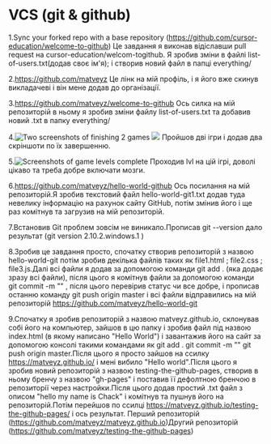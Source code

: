 # VCS (git & github)

1.Sync your forked repo with a base repository (https://github.com/cursor-education/welcome-to-github)
Це завдання я виконав відіславши pull request на cursor-education/welcom-togithub.
Я зробив зміни в файлі list-of-users.txt(додав своє ім'я); і створив новий файл в папці everything/

2.https://github.com/matveyz
Це лінк на мій профіль, і я його вже скинув викладачеві і він мене додав до організації.

3.https://github.com/matveyz/welcome-to-github
Ось силка на мій репозиторій в ньому я зробив зміни файлу list-of-users.txt та добавив новий .txt в папку everything/

4.![Two screenshots of finishing 2 games](https://pp.vk.me/c637422/v637422230/1940e/18XayAZmzac.jpg)
![](https://pp.vk.me/c637422/v637422230/19418/cWEqNrnrM5o.jpg)
Пройшов дві ігри і додав два скріншоти по їх завершенню.

5.![Screenshots of game levels complete](https://pp.vk.me/c637422/v637422230/19422/mACUJ6HU6Lk.jpg)
Проходив lvl на цій ігрі, доволі цікаво та треба добре включати мозги.

6.https://github.com/matveyz/hello-world-github
Ось посилання на мій репозиторій.Я зробив текстовий файл hello-world-git1.txt додав туда невелику інформацію на рахунок сайту GitHub, потім змінив його і ще раз комітнув та загрузив на мій репозиторій.

7.Встановив Git проблем зовсім не виникало.Прописав git --version дало результат (git version 2.10.2.windows.1
)

8.Зробив це завдання просто, спочатку створив репозиторій з назвою hello-world-git потім зробив декілька файлів таких як file1.html ; file2.css ; file3.js.Далі всі файли я додав за допомогою команди git add . (яка додає зразу всі файли), після цього я комітнув файли за допомогою команди git commit -m "" , після цього перевірив статус чи все добре, і прописав останню команду git push origin master і всі файли відправились на мій репозиторій https://github.com/matveyz/hello-world-git

9.Спочатку я зробив репозиторій з назвою matveyz.github.io, склонував собі його на компьютер, зайшов в цю папку і зробив файл під назвою 
index.html (в якому написано "Hello World") і завантажив його на сайт за допомогою консолі такими командами як git add .  git commit -m "" 
git push origin master.Після цього я просто зайшов на ссилку https://matveyz.github.io/ і мені вибило "Hello world".Після цього я зробив новий репозиторій з назвою testing-the-github-pages, створив в ньому бренчу з назвою "gh-pages" і поставив її дефолтною бренчою в репозиторії через настройки.Після цього додав простий .txt файл з описом "hello my name is Chack" і комітнув та пушнув його на репозиторій.Потім перейшов по ссилці https://matveyz.github.io/testing-the-github-pages/ і ось результат.
Перший репозиторій (https://github.com/matveyz/matveyz.github.io)Другий репозиторій (https://github.com/matveyz/testing-the-github-pages)
